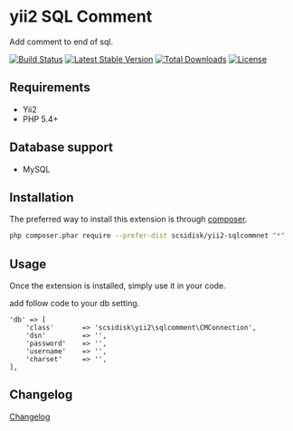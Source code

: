 yii2 SQL Comment
================

Add comment to end of sql.

[![Build Status](https://travis-ci.org/scsidisk/yii2-sqlcomment.svg?branch=master)](https://travis-ci.org/scsidisk/yii2-sqlcomment)
[![Latest Stable Version](https://poser.pugx.org/scsidisk/yii2-sqlcomment/v/stable)](https://packagist.org/packages/scsidisk/yii2-sqlcomment)
[![Total Downloads](https://poser.pugx.org/scsidisk/yii2-sqlcomment/downloads)](https://packagist.org/packages/scsidisk/yii2-sqlcomment)
[![License](https://poser.pugx.org/scsidisk/yii2-sqlcomment/license)](https://packagist.org/packages/scsidisk/yii2-sqlcomment)

Requirements
------------
- Yii2
- PHP 5.4+

Database support
----------------

- MySQL

Installation
------------

The preferred way to install this extension is through [composer](http://getcomposer.org/download/).

```bash
php composer.phar require --prefer-dist scsidisk/yii2-sqlcommnet "*"
```


Usage
-----

Once the extension is installed, simply use it in your code.

add follow code to your db setting.

```
'db' => [
    'class'       => 'scsidisk\yii2\sqlcomment\CMConnection',
    'dsn'         => '',
    'password'    => '',
    'username'    => '',
    'charset'     => '',
],
```


Changelog
------------

[Changelog](CHANGELOG.md)
